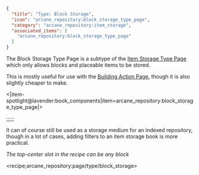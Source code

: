 ```json
{
  "title": "Type: Block Storage",
  "icon": "arcane_repository:block_storage_type_page",
  "category": "arcane_repository:item_storage",
  "associated_items": [
    "arcane_repository:block_storage_type_page"
  ]
}
```

The Block Storage Type Page is a subtype of the [Item Storage Type Page](^arcane_repository:item_storage/type_item_storage)
which only allows blocks and placeable items to be stored.


This is mostly useful for use with the [Building Action Page](^arcane_repository:item_storage/action_building),
though it is also slightly cheaper to make.

<|item-spotlight@lavender:book_components|item=arcane_repository:block_storage_type_page|>

;;;;;

It can of course still be used as a storage medium for an indexed repository,
though in a lot of cases, adding filters to an item storage book is more practical.


*The top-center slot in the recipe can be any block*

<recipe;arcane_repository:page/type/block_storage>

